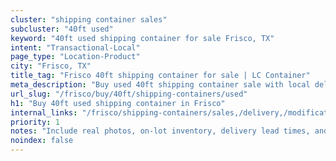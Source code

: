 ```yaml
---
cluster: "shipping container sales"
subcluster: "40ft used"
keyword: "40ft used shipping container for sale Frisco, TX"
intent: "Transactional-Local"
page_type: "Location-Product"
city: "Frisco, TX"
title_tag: "Frisco 40ft shipping container for sale | LC Container"
meta_description: "Buy used 40ft shipping container sale with local delivery in Frisco, TX. LC Container — local Since 2003. Request a fast quote today."
url_slug: "/frisco/buy/40ft/shipping-containers/used"
h1: "Buy 40ft used shipping container in Frisco"
internal_links: "/frisco/shipping-containers/sales,/delivery,/modifications"
priority: 1
notes: "Include real photos, on-lot inventory, delivery lead times, and financing info."
noindex: false
---
```


<!-- TODO: Add unique city/inventory copy, images, and internal links here. -->
